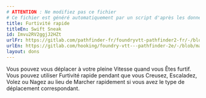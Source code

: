 ```yaml
---
# ATTENTION : Ne modifiez pas ce fichier
# Ce fichier est généré automatiquement par un script d'après les données du module Foundry VTT officiel et de sa traduction
title: Furtivité rapide
titleEn: Swift Sneak
id: Imvu2RV2ggjJ2HZt
urlFr: https://gitlab.com/pathfinder-fr/foundryvtt-pathfinder2-fr/-/blob/master/data/feats/Imvu2RV2ggjJ2HZt.htm
urlEn: https://gitlab.com/hooking/foundry-vtt---pathfinder-2e/-/blob/master/packs/data/feats.db/swift-sneak.json
layout: dons
---
```

Vous pouvez vous déplacer à votre pleine Vitesse quand vous Êtes furtif. Vous pouvez utiliser Furtivité rapide pendant que vous Creusez, Escaladez, Volez ou Nagez au lieu de Marcher rapidement si vous avez le type de déplacement correspondant.
